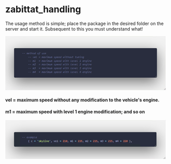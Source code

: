 # zabittat_handling

The usage method is simple; place the package in the desired folder on the server and start it.
Subsequent to this you must understand what!

![method](example/methodf.png)
#### vel = maximum speed without any modification to the vehicle's engine.
#### m1 = maximum speed with level 1 engine modification; and so on

![example](example/examplef.png)
